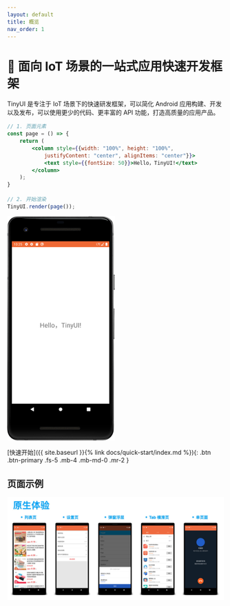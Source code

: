 ```yaml
---
layout: default
title: 概览
nav_order: 1
---
```


# 🚀 **面向 IoT 场景的一站式应用快速开发框架**

TinyUI 是专注于 IoT 场景下的快速研发框架，可以简化 Android 应用构建、开发以及发布，可以使用更少的代码、更丰富的 API 功能，打造高质量的应用产品。

```jsx
// 1. 页面元素
const page = () => {
    return (
        <column style={{width: "100%", height: "100%",
            justifyContent: "center", alignItems: "center"}}>
            <text style={{fontSize: 50}}>Hello，TinyUI!</text>
        </column>
    );
}

// 2. 开始渲染
TinyUI.render(page());
```

<img src="/assets/images/hello_tinyui.png" width="250" />

[快速开始]({{ site.baseurl }}{% link docs/quick-start/index.md %}){: .btn .btn-primary .fs-5 .mb-4 .mb-md-0 .mr-2 }

## 页面示例
<img src="/assets/images/tinyui_preview.png"/>
